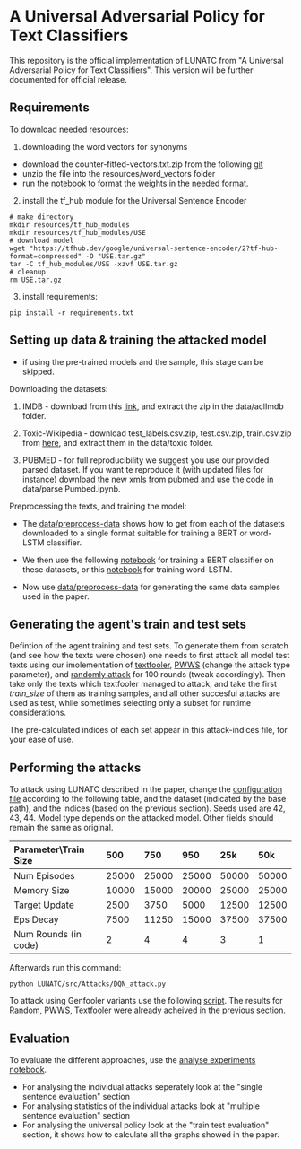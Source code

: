 # A Universal Adversarial Policy for Text Classifiers

This repository is the official implementation of LUNATC from "A Universal Adversarial Policy for Text Classifiers". This version will be further documented for official release.

## Requirements

To download needed resources:

1) downloading the word vectors for synonyms
* download the counter-fitted-vectors.txt.zip from the following [git](https://github.com/nmrksic/counter-fitting/tree/master/word_vectors)
* unzip the file into the resources/word_vectors folder
* run the [notebook](https://github.com/gallilmaimon/LUNATC/blob/master/resources/word_vectors/format_wordvectors.ipynb) to format the weights in the needed format. 

2) install the tf_hub module for the Universal Sentence Encoder
```setup
# make directory
mkdir resources/tf_hub_modules
mkdir resources/tf_hub_modules/USE
# download model
wget "https://tfhub.dev/google/universal-sentence-encoder/2?tf-hub-format=compressed" -O "USE.tar.gz"
tar -C tf_hub_modules/USE -xzvf USE.tar.gz
# cleanup
rm USE.tar.gz
```

3) install requirements:

```setup
pip install -r requirements.txt
```

## Setting up data & training the attacked model

* if using the pre-trained models and the sample, this stage can be skipped. 

Downloading the datasets:

1) IMDB - download from this [link](https://ai.stanford.edu/~amaas/data/sentiment/aclImdb_v1.tar.gz), and extract the zip in the data/aclImdb folder.

2) Toxic-Wikipedia - download test_labels.csv.zip, test.csv.zip, train.csv.zip from [here](https://www.kaggle.com/c/jigsaw-toxic-comment-classification-challenge/data), and extract them in the data/toxic folder.
3) PUBMED - for full reproducibility we suggest you use our provided parsed dataset. If you want te reproduce it (with updated files for instance) download the new xmls from pubmed and use the code in data/parse Pumbed.ipynb.

Preprocessing the texts, and training the model:
- The [data/preprocess-data](https://github.com/gallilmaimon/LUNATC/blob/master/data/preprocess%20data.ipynb) shows how to get from each of the datasets downloaded to a single format suitable for training a BERT or word-LSTM classifier.

- We then use the following [notebook](https://github.com/gallilmaimon/LUNATC/blob/master/train%20BERT.ipynb) for training a BERT classifier on these datasets, or this [notebook](https://github.com/gallilmaimon/LUNATC/blob/master/train%20word%20LSTM.ipynb) for training word-LSTM.

- Now use [data/preprocess-data](https://github.com/gallilmaimon/LUNATC/blob/master/data/preprocess%20data.ipynb) for generating the same data samples used in the paper.

## Generating the agent's train and test sets
Defintion of the agent training and test sets. To generate them from scratch (and see how the texts were chosen) one needs to first attack all model test texts using our imolementation of [textfooler](https://github.com/gallilmaimon/LUNATC/blob/master/src/Attacks/textfooler_attack.py), [PWWS](https://github.com/gallilmaimon/LUNATC/blob/master/src/Attacks/textfooler_attack.py) (change the attack type parameter), and [randomly attack](https://github.com/gallilmaimon/LUNATC/blob/master/src/Attacks/DQN_attack.py) for 100 rounds (tweak accordingly). Then take only the texts which textfooler managed to attack, and take the first *train_size* of them as training samples, and all other succesful attacks are used as test, while sometimes selecting only a subset for runtime considerations.

The pre-calculated indices of each set appear in this attack-indices file, for your ease of use.

## Performing the attacks

To attack using LUNATC described in the paper, change the [configuration file](https://github.com/gallilmaimon/LUNATC/blob/master/src/Config/DQN_constants.yml) according to the following table, and the dataset (indicated by the base path), and the indices (based on the previous section). Seeds used are 42, 43, 44. Model type depends on the attacked model. Other fields should remain the same as original.

| Parameter\Train Size | 500       | 750   | 950   | 25k   | 50k   |
| :--------------------|:----------| :-----| :-----| :-----| :-----|
| Num Episodes         | 25000     | 25000 | 25000 | 50000 | 50000 |
| Memory Size          | 10000     | 15000 | 20000 | 25000 | 25000 |
| Target Update        | 2500      | 3750  | 5000  | 12500 | 12500 |
| Eps Decay            | 7500      | 11250 | 15000 | 37500 | 37500 |
| Num Rounds (in code) | 2         |    4  |  4    | 3     | 1     |


Afterwards run this command:
```LUNATC universal attack
python LUNATC/src/Attacks/DQN_attack.py 
```

To attack using Genfooler variants use the following [script](https://github.com/gallilmaimon/LUNATC/blob/master/src/Attacks/genfooler_attack.py).
The results for Random, PWWS, Textfooler were already acheived in the previous section.

## Evaluation

To evaluate the different approaches, use the [analyse experiments notebook](https://github.com/gallilmaimon/LUNATC/blob/master/analyse%20experiments.ipynb).
- For analysing the individual attacks seperately look at the "single sentence evaluation" section
- For analysing statistics of the individual attacks look at "multiple sentence evaluation" section
- For analysing the universal policy look at the "train test evaluation" section, it shows how to calculate all the graphs showed in the paper.
